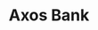 ---
linkedin: https://linkedin.com/company/axosbank
logohandle: axosbank
sort: axosbank
title: Axos Bank
twitter: https://x.com/AxosBank
website: https://www.axosbank.com/
---
